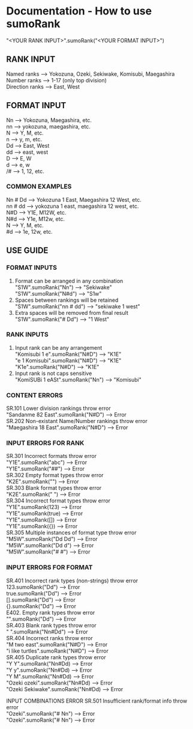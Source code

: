 # Documentation - How to use sumoRank
"\<YOUR RANK INPUT>".sumoRank("\<YOUR FORMAT INPUT>")

## RANK INPUT
Named ranks     -->   Yokozuna, Ozeki, Sekiwake, Komisubi, Maegashira<br/>
Number ranks    -->   1-17 (only top division)<br/>
Direction ranks -->   East, West
## FORMAT INPUT
Nn              -->   Yokozuna, Maegashira, etc.<br/>
nn              -->   yokozuna, maegashira, etc.<br/>
N               -->   Y, M, etc.<br/>
n               -->   y, m, etc.<br/>
Dd              -->   East, West<br/>
dd              -->   east, west<br/>
D               -->   E, W<br/>
d               -->   e, w<br/>
/#               -->   1, 12, etc.

### COMMON EXAMPLES 
Nn # Dd         -->   Yokozuna 1 East, Maegashira 12 West, etc.<br/>
nn # dd         -->   yokozuna 1 east, maegashira 12 west, etc.<br/>
N#D             -->   Y1E, M12W, etc.<br/>
N#d             -->   Y1e, M12w, etc.<br/>
N               -->   Y, M, etc.<br/>
#d              -->   1e, 12w, etc.

## USE GUIDE

### FORMAT INPUTS
1.  Format can be arranged in any combination<br/>
    "S1W".sumoRank("Nn")                 --> "Sekiwake"<br/>
    "S1W".sumoRank("N#d")                --> "S1w"<br/>
2.  Spaces between rankings will be retained<br/>
    "S1W".sumoRank("nn # dd")            --> "sekiwake 1 west"<br/>
3.  Extra spaces will be removed from final result<br/>
    "S1W".sumoRank("#   Dd")             --> "1 West"

### RANK INPUTS
1.  Input rank can be any arrangement<br/>
    "Komisubi 1 e".sumoRank("N#D")       --> "K1E"<br/>
    "e 1 Komisubi".sumoRank("N#D")       --> "K1E"<br/>
    "K1e".sumoRank("N#D")                --> "K1E"<br/>
2.  Input rank is not caps sensitive<br/>
    "KomiSUBi 1 eASt".sumoRank("Nn")     --> "Komisubi"

### CONTENT ERRORS
SR.101  Lower division rankings throw error<br/>
    "Sandanme 82 East".sumoRank("N#D")   --> Error<br/>
SR.202  Non-existant Name/Number rankings throw error<br/>
    "Maegashira 18 East".sumoRank("N#D") --> Error

### INPUT ERRORS FOR RANK
SR.301  Incorrect formats throw error<br/>
    "Y1E".sumoRank("abc")                --> Error<br/>
    "Y1E".sumoRank("##")                 --> Error<br/>
SR.302  Empty format types throw error<br/>
    "K2E".sumoRank("")                   --> Error<br/>
SR.303  Blank format types throw error<br/>
    "K2E".sumoRank("    ")               --> Error<br/>
SR.304  Incorrect format types throw error<br/>
    "Y1E".sumoRank(123)                  --> Error<br/>
    "Y1E".sumoRank(true)                 --> Error<br/>
    "Y1E".sumoRank([])                   --> Error<br/>
    "Y1E".sumoRank({})                   --> Error<br/>
SR.305  Multiple instances of format type throw error<br/>
    "M5W".sumoRank("Dd Dd")              --> Error<br/>
    "M5W".sumoRank("Dd d")               --> Error<br/>
    "M5W".sumoRank("# #")                --> Error

### INPUT ERRORS FOR FORMAT
SR.401  Incorrect rank types (non-strings) throw error<br/>
    123.sumoRank("Dd")                   --> Error<br/>
    true.sumoRank("Dd")                  --> Error<br/>
    [].sumoRank("Dd")                    --> Error<br/>
    {}.sumoRank("Dd")                    --> Error<br/>
    E402. Empty rank types throw error<br/>
    "".sumoRank("Dd")                    --> Error<br/>
SR.403  Blank rank types throw error<br/>
    "     ".sumoRank("Nn#Dd")            --> Error<br/>
SR.404  Incorrect ranks throw error<br/>
    "M two east".sumoRank("N#D")         --> Error<br/>
    "i like turtles".sumoRank("N#D")     --> Error<br/>
SR.405  Duplicate rank types throw error<br/>
    "Y Y".sumoRank("Nn#Dd)               --> Error<br/>
    "Y y".sumoRank("Nn#Dd)               --> Error<br/>
    "Y M".sumoRank("Nn#Dd)               --> Error<br/>
    "Ozeki ozeki".sumoRank("Nn#Dd)       --> Error<br/>
    "Ozeki Sekiwake".sumoRank("Nn#Dd)    --> Error

INPUT COMBINATIONS ERROR
SR.501  Insufficient rank/format info throw error<br/>
    "Ozeki".sumoRank("# Nn")             --> Error<br/>
    "Ozeki".sumoRank("# Nn")             --> Error